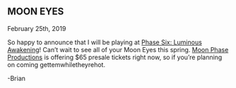 ## MOON EYES

February 25th, 2019

So happy to announce that I will be playing at [Phase Six: Luminous Awakening](https://www.facebook.com/events/110533259900425/144085753211842/)! Can’t wait to see all of your Moon Eyes this spring. [Moon Phase Productions](https://www.facebook.com/Moonphaseproductions) is offering $65 presale tickets right now, so if you’re planning on coming gettemwhiletheyrehot.

-Brian
